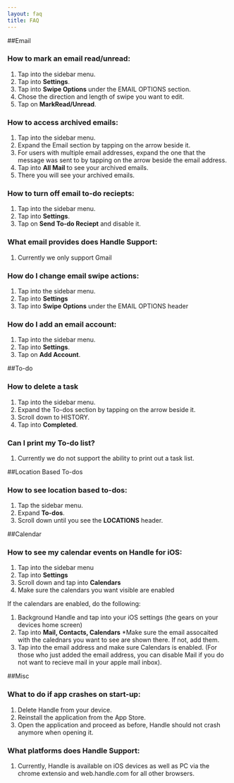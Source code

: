 ```yaml
---
layout: faq
title: FAQ
---
```


##Email

### How to mark an email read/unread:

1. Tap into the sidebar menu.
2. Tap into **Settings**.
3. Tap into **Swipe Options** under the EMAIL OPTIONS section.
4. Chose the direction and length of swipe you want to edit.
5. Tap on **MarkRead/Unread**.

### How to access archived emails:

1. Tap into the sidebar menu.
2. Expand the Email section by tapping on the arrow beside it.
3. For users with multiple email addresses, expand the one that the message was sent to by tapping on the arrow beside the email address.
4. Tap into **All Mail** to see your archived emails.
5. There you will see your archived emails.

### How to turn off email to-do reciepts:

1. Tap into the sidebar menu.
1. Tap into **Settings**.
1. Tap on **Send To-do Reciept** and disable it.

### What email provides does Handle Support:

1. Currently we only support Gmail

### How do I change email swipe actions:

1. Tap into the sidebar menu.
2. Tap into **Settings**
3. Tap into **Swipe Options** under the EMAIL OPTIONS header

### How do I add an email account:

1. Tap into the sidebar menu.
2. Tap into **Settings**.
3. Tap on **Add Account**.


##To-do
### How to delete a task

1. Tap into the sidebar menu.
2. Expand the To-dos section by tapping on the arrow beside it.
3. Scroll down to HISTORY.
4. Tap into **Completed**.


### Can I print my To-do list?

1. Currently we do not support the ability to print out a task list.

##Location Based To-dos
### How to see location based to-dos:

1. Tap the sidebar menu.
1. Expand **To-dos**.
1. Scroll down until you see the **LOCATIONS** header.

##Calendar
### How to see my calendar events on Handle for iOS:

1. Tap into the sidebar menu
2. Tap into **Settings**
3. Scroll down and tap into **Calendars**
4. Make sure the calendars you want visible are enabled

If the calendars are enabled, do the following:
1. Background Handle and tap into your iOS settings (the gears on your devices home screen)
2. Tap into **Mail, Contacts, Calendars**
  *Make sure the email assocaited with the calednars you want to see are shown there. If not, add them.
4. Tap into the email address and make sure Calendars is enabled. (For those who just added the email address, you can disable Mail if you do not want to recieve mail in your apple mail inbox).

##Misc
### What to do if app crashes on start-up:

1. Delete Handle from your device.
2. Reinstall the application from the App Store.
3. Open the application and proceed as before, Handle should not crash anymore when opening it.

### What platforms does Handle Support:

1. Currently, Handle is available on iOS devices as well as PC via the chrome extensio and web.handle.com for all other browsers.
